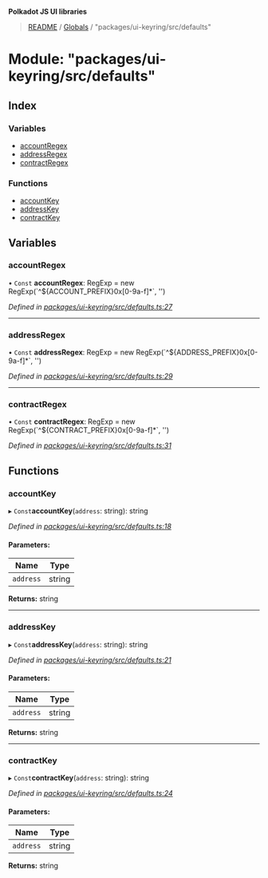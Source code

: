 **Polkadot JS UI libraries**

> [README](../README.md) / [Globals](../globals.md) / "packages/ui-keyring/src/defaults"

# Module: "packages/ui-keyring/src/defaults"

## Index

### Variables

* [accountRegex](_packages_ui_keyring_src_defaults_.md#accountregex)
* [addressRegex](_packages_ui_keyring_src_defaults_.md#addressregex)
* [contractRegex](_packages_ui_keyring_src_defaults_.md#contractregex)

### Functions

* [accountKey](_packages_ui_keyring_src_defaults_.md#accountkey)
* [addressKey](_packages_ui_keyring_src_defaults_.md#addresskey)
* [contractKey](_packages_ui_keyring_src_defaults_.md#contractkey)

## Variables

### accountRegex

• `Const` **accountRegex**: RegExp = new RegExp(\`^${ACCOUNT\_PREFIX}0x[0-9a-f]*\`, '')

*Defined in [packages/ui-keyring/src/defaults.ts:27](https://github.com/polkadot-js/ui/blob/fea7424a/packages/ui-keyring/src/defaults.ts#L27)*

___

### addressRegex

• `Const` **addressRegex**: RegExp = new RegExp(\`^${ADDRESS\_PREFIX}0x[0-9a-f]*\`, '')

*Defined in [packages/ui-keyring/src/defaults.ts:29](https://github.com/polkadot-js/ui/blob/fea7424a/packages/ui-keyring/src/defaults.ts#L29)*

___

### contractRegex

• `Const` **contractRegex**: RegExp = new RegExp(\`^${CONTRACT\_PREFIX}0x[0-9a-f]*\`, '')

*Defined in [packages/ui-keyring/src/defaults.ts:31](https://github.com/polkadot-js/ui/blob/fea7424a/packages/ui-keyring/src/defaults.ts#L31)*

## Functions

### accountKey

▸ `Const`**accountKey**(`address`: string): string

*Defined in [packages/ui-keyring/src/defaults.ts:18](https://github.com/polkadot-js/ui/blob/fea7424a/packages/ui-keyring/src/defaults.ts#L18)*

#### Parameters:

Name | Type |
------ | ------ |
`address` | string |

**Returns:** string

___

### addressKey

▸ `Const`**addressKey**(`address`: string): string

*Defined in [packages/ui-keyring/src/defaults.ts:21](https://github.com/polkadot-js/ui/blob/fea7424a/packages/ui-keyring/src/defaults.ts#L21)*

#### Parameters:

Name | Type |
------ | ------ |
`address` | string |

**Returns:** string

___

### contractKey

▸ `Const`**contractKey**(`address`: string): string

*Defined in [packages/ui-keyring/src/defaults.ts:24](https://github.com/polkadot-js/ui/blob/fea7424a/packages/ui-keyring/src/defaults.ts#L24)*

#### Parameters:

Name | Type |
------ | ------ |
`address` | string |

**Returns:** string

